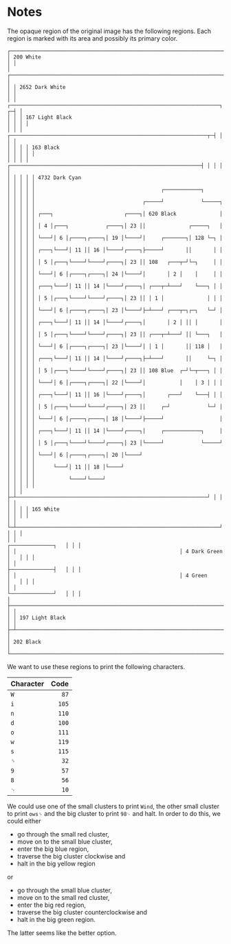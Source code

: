 # Notes

The opaque region of the original image has the following regions.
Each region is marked with its area and possibly its primary color.

```
┌────────────────────────────────────────────────────────────────────────────┬─┐
│ 200 White                                                                  │ │
│ ┌──────────────────────────────────────────────────────────────────────────┤ │
│ │ 2652 Dark White                                                          │ │
│ │ ┌────────────────────────────────────────────────────────────────────┐ ┌─┤ │
│ │ │ 167 Light Black                                                    │ │ │ │
│ │ │ ┌────────────────────────────────────────────────────────────────┬─┤ │ │ │
│ │ │ │ 163 Black                                                      │ │ │ │ │
│ │ │ │ ┌──────────────────────────────────────────────────────────────┤ │ │ │ │
│ │ │ │ │ 4732 Dark Cyan                                               │ │ │ │ │
│ │ │ │ │                                         ┌────────────┐       │ │ │ │ │
│ │ │ │ │                                   ┌─────┘            └─────┐ │ │ │ │ │
│ │ │ │ │ ┌───┐                       ┌────┐│ 620 Black              │ │ │ │ │ │
│ │ │ │ │ │ 4 │┌───┐            ┌────┐│ 23 ││              ┌─────┐   │ │ │ │ │ │
│ │ │ │ │ └───┘│ 6 │┌────┐┌────┐│ 19 │└────┘│     ┌───────┐│ 128 └─┐ │ │ │ │ │ │
│ │ │ │ │ ┌───┐└───┘│ 11 ││ 16 │└────┘┌────┐├─────┘       ││       │ │ │ │ │ │ │
│ │ │ │ │ │ 5 │┌───┐└────┘└────┘┌────┐│ 23 ││ 108   ┌───┬─┘└─┐     │ │ │ │ │ │ │
│ │ │ │ │ └───┘│ 6 │┌────┐┌────┐│ 24 │└────┘│       │ 2 │    │     │ │ │ │ │ │ │
│ │ │ │ │ ┌───┐└───┘│ 11 ││ 14 │└────┘┌────┐│ ┌───┬─┴───┘    └───┐ │ │ │ │ │ │ │
│ │ │ │ │ │ 5 │┌───┐└────┘└────┘┌────┐│ 23 ││ │ 1 │              │ │ │ │ │ │ │ │
│ │ │ │ │ └───┘│ 6 │┌────┐┌────┐│ 23 │└────┘├─┴───┘ ┌───┬─┐┌─┐   └─┘ │ │ │ │ │ │
│ │ │ │ │ ┌───┐└───┘│ 11 ││ 14 │└────┘┌────┐│       │ 2 │ ││ │       │ │ │ │ │ │
│ │ │ │ │ │ 5 │┌───┐└────┘└────┘┌────┐│ 23 ││ ┌───┬─┴───┘ ││ └───┐   │ │ │ │ │ │
│ │ │ │ │ └───┘│ 6 │┌────┐┌────┐│ 23 │└────┘│ │ 1 │       ││ 118 │   │ │ │ │ │ │
│ │ │ │ │ ┌───┐└───┘│ 11 ││ 14 │└────┘┌────┐├─┴───┘       ││     └─┐ │ │ │ │ │ │
│ │ │ │ │ │ 5 │┌───┐└────┘└────┘┌────┐│ 23 ││ 108 Blue  ┌─┘└─┬───┐ │ │ │ │ │ │ │
│ │ │ │ │ └───┘│ 6 │┌────┐┌────┐│ 22 │└────┘│           │    │ 3 │ │ │ │ │ │ │ │
│ │ │ │ │ ┌───┐└───┘│ 11 ││ 16 │└────┘┌────┐│       ┌───┘    └───┤ │ │ │ │ │ │ │
│ │ │ │ │ │ 5 │┌───┐└────┘└────┘┌────┐│ 23 ││     ┌─┘            └─┘ │ │ │ │ │ │
│ │ │ │ │ └───┘│ 6 │┌────┐┌────┐│ 18 │└────┘├─────┘                  │ │ │ │ │ │
│ │ │ │ │ ┌───┐└───┘│ 11 ││ 14 │└────┘┌────┐│     ┌────────────┐     │ │ │ │ │ │
│ │ │ │ │ │ 5 │┌───┐└────┘└────┘┌────┐│ 23 │└─────┘            └─────┘ │ │ │ │ │
│ │ │ │ │ └───┘│ 6 │┌────┐┌────┐│ 20 │└────┘                           │ │ │ │ │
│ │ │ │ │      └───┘│ 11 ││ 18 │└────┘                                 │ │ │ │ │
│ │ │ │ │           └────┘└────┘                                       │ │ │ │ │
│ │ │ ├─┴──────────────────────────────────────────────────────────────┘ │ │ │ │
│ │ │ │ 165 White                                                        │ │ │ │
│ │ └─┴──────────────────────────────────────────────────────────────────┘ │ │ │
│ │                                                     ┌──────────────┐   │ │ │
│ │                                                     │ 4 Dark Green │   │ │ │
│ │                                                     ├──────────────┤   │ │ │
│ │                                                     │ 4 Green      │   │ │ │
│ │                                                     └──────────────┘   │ │ │
│ ├────────────────────────────────────────────────────────────────────────┘ │ │
│ │ 197 Light Black                                                          │ │
├─┴──────────────────────────────────────────────────────────────────────────┘ │
│ 202 Black                                                                    │
└──────────────────────────────────────────────────────────────────────────────┘
```

We want to use these regions to print the following characters.

| Character |  Code |
|:----------|------:|
| `W`       |  `87` |
| `i`       | `105` |
| `n`       | `110` |
| `d`       | `100` |
| `o`       | `111` |
| `w`       | `119` |
| `s`       | `115` |
| `␠`       |  `32` |
| `9`       |  `57` |
| `8`       |  `56` |
| `␊`       |  `10` |

We could use one of the small clusters to print `Wind`,
the other small cluster to print `ows␠` and
the big cluster to print `98␊` and halt.
In order to do this, we could either

* go through the small red cluster,
* move on to the small blue cluster,
* enter the big blue region,
* traverse the big cluster clockwise and
* halt in the big yellow region

or

* go through the small blue cluster,
* move on to the small red cluster,
* enter the big red region,
* traverse the big cluster counterclockwise and
* halt in the big green region.

The latter seems like the better option.
